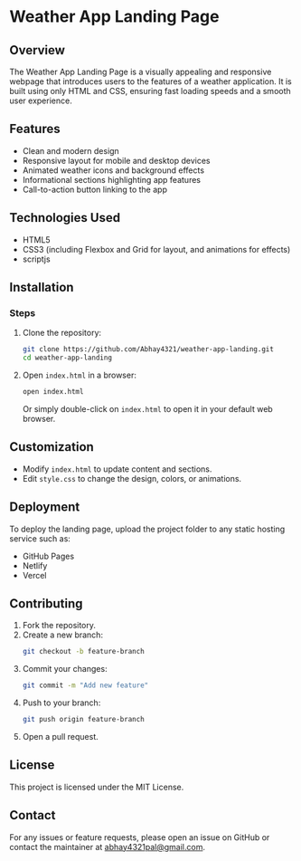 # Weather App Landing Page

## Overview
The Weather App Landing Page is a visually appealing and responsive webpage that introduces users to the features of a weather application. It is built using only HTML and CSS, ensuring fast loading speeds and a smooth user experience.

## Features
- Clean and modern design
- Responsive layout for mobile and desktop devices
- Animated weather icons and background effects
- Informational sections highlighting app features
- Call-to-action button linking to the app

## Technologies Used
- HTML5
- CSS3 (including Flexbox and Grid for layout, and animations for effects)
- scriptjs

## Installation
### Steps
1. Clone the repository:
   ```bash
   git clone https://github.com/Abhay4321/weather-app-landing.git
   cd weather-app-landing
   ```
2. Open `index.html` in a browser:
   ```bash
   open index.html
   ```
   Or simply double-click on `index.html` to open it in your default web browser.

## Customization
- Modify `index.html` to update content and sections.
- Edit `style.css` to change the design, colors, or animations.

## Deployment
To deploy the landing page, upload the project folder to any static hosting service such as:
- GitHub Pages
- Netlify
- Vercel

## Contributing
1. Fork the repository.
2. Create a new branch:
   ```bash
   git checkout -b feature-branch
   ```
3. Commit your changes:
   ```bash
   git commit -m "Add new feature"
   ```
4. Push to your branch:
   ```bash
   git push origin feature-branch
   ```
5. Open a pull request.

## License
This project is licensed under the MIT License.

## Contact
For any issues or feature requests, please open an issue on GitHub or contact the maintainer at abhay4321pal@gmail.com.

